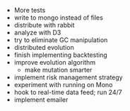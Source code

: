 - More tests
- write to mongo instead of files
- distribute with rabbit
- analyze with D3
- try to eliminate GC manipulation
- distributed evolution
- finish implementing backtesting
- improve evolution algorithm
  - make mutation smarter
- implement risk management strategy
- experiment with running on Mono
- hook to real-time data feed; run 24/7
- implement emailer